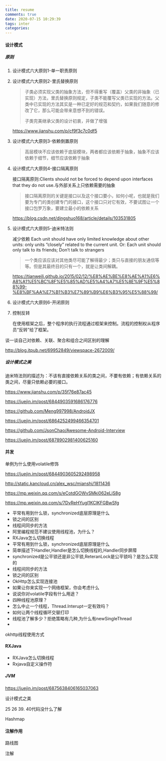 ```yaml
---
title: resume
comments: true
date: 2020-07-15 10:29:39
tags: inter
categories: 
---
```




#### 设计模式

##### 原则

1. 设计模式六大原则1-单一职责原则

2. 设计模式六大原则2-里氏替换原则
   
   > 子类必须实现父类的抽象方法，但不得重写（覆盖）父类的非抽象（已实现）方法，里氏替换原则规定，子类不能覆写父类已实现的方法。父类中已实现的方法其实是一种已定好的规范和契约，如果我们随意的修改了它，那么可能会带来意想不到的错误。
   > 
   > 子类完美继承父类的设计初衷，并做了增强
   
   https://www.jianshu.com/p/cf9f3c7c0df5

3. 设计模式六大原则3-依赖倒置原则
   
   > 高层模块不应该依赖于底层模块，两者都应该依赖于抽象，抽象不应该依赖于细节，细节应该依赖于抽象

4. 设计模式六大原则4-接口隔离原则
   
   接口隔离原则:Clients should not be forced to depend upon interfaces that they do not use.与外部关系上只依赖需要的抽象
   
   > 接口隔离原则的关键是接口以及这个接口要小，如何小呢，也就是我们要为专门的类创建专门的接口，这个接口只对它有效，不要试图让一个接口包罗万象，要建立最小的依赖关系
   
   https://blog.csdn.net/dingshuo168/article/details/103531805

5. 设计模式六大原则5-迪米特法则
   
   减少依赖 Each unit should have only limited knowledge about other units: only units “closely” related to the current unit. Or: Each unit should only talk to its friends; Don’t talk to strangers
   
   > 一个类应该应该对其他类尽可能了解得最少；类只与直接的朋友通信等等。但是其最终目的只有一个，就是让类间解耦。
   
   https://tianweili.github.io/2015/02/12/%E8%AE%BE%E8%AE%A1%E6%A8%A1%E5%BC%8F%E5%85%AD%E5%A4%A7%E5%8E%9F%E5%88%99-%E8%BF%AA%E7%B1%B3%E7%89%B9%E6%B3%95%E5%88%99/

6. 设计模式六大原则6-开闭原则

7. 控制反转
   
   在使用框架之后，整个程序的执行流程通过框架来控制。流程的控制权从程序员“反转”给了框架。

谈一谈自己对依赖、关联、聚合和组合之间区别的理解

http://blog.itpub.net/69952849/viewspace-2672009/

##### 设计模式之美

迪米特法则的描述为：不该有直接依赖关系的类之间，不要有依赖；有依赖关系的类之间，尽量只依赖必要的接口。

https://www.jianshu.com/p/35f76e87ac45

https://juejin.im/post/6844903591686176776

 https://github.com/Meng997998/AndroidJX

https://juejin.im/post/6864252499466354701

https://github.com/JsonChao/Awesome-Android-Interview

https://juejin.im/post/6878902981400625160

#### 并发

单例为什么使用volatile修饰 

https://juejin.im/post/6844903605292498958

http://static.kancloud.cn/alex_wsc/mianshi/1811436

https://mp.weixin.qq.com/s/eCotdGOWvSMki062eLjS8g

https://mp.weixin.qq.com/s/7DvReHYugl1KClKFGBwSfg

* 平常有用到什么锁，synchronized底层原理是什么
* 锁之间的区别
* 线程间同步的方法
* 阿里编程规范不建议使用线程池，为什么？
* RXJava怎么切换线程
* 平常有用到什么锁，synchronized底层原理是什么
* 简单描述下Handler,Handler是怎么切换线程的,Handler同步屏障
* synchronized是公平锁还是非公平锁,ReteranLock是公平锁吗？是怎么实现的
* 线程间同步的方法
* 锁之间的区别
* OkHttp怎么实现连接池
* 如果让你来实现一个网络框架，你会考虑什么
* 说说你对volatile字段有什么用途？
* 四种线程池原理？
* 怎么中止一个线程，Thread.Interupt一定有效吗？
* 如何让两个线程循环交替打印
* 线程池了解多少？拒绝策略有几种,为什么有newSingleThread
* 

okhttp线程使用方式

#### RXJava

* RXJava怎么切换线程
* Rxjava自定义操作符

##### JVM

https://juejin.im/post/6875638406165037063

设计模式之美

25 26 39. 40代码没什么了解

Hashmap 

#### 注解作用

路线图 

注解
